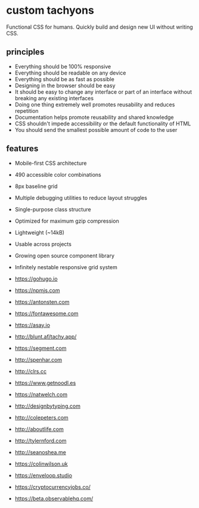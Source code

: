 # custom tachyons

Functional CSS for humans.
Quickly build and design new UI without writing CSS.

## principles

* Everything should be 100% responsive
* Everything should be readable on any device
* Everything should be as fast as possible
* Designing in the browser should be easy
* It should be easy to change any interface or part of an interface without breaking any existing interfaces
* Doing one thing extremely well promotes reusability and reduces repetition
* Documentation helps promote reusability and shared knowledge
* CSS shouldn't impede accessibility or the default functionality of HTML
* You should send the smallest possible amount of code to the user

## features

* Mobile-first CSS architecture
* 490 accessible color combinations
* 8px baseline grid
* Multiple debugging utilities to reduce layout struggles
* Single-purpose class structure
* Optimized for maximum gzip compression
* Lightweight (~14kB)
* Usable across projects
* Growing open source component library
* Infinitely nestable responsive grid system

* https://gohugo.io
* https://npmjs.com
* https://antonsten.com
* https://fontawesome.com
* https://asay.io
* http://blunt.af/tachy.app/
* https://segment.com
* http://spenhar.com
* http://clrs.cc
* https://www.getnoodl.es
* https://natwelch.com
* http://designbytyping.com
* http://colepeters.com
* http://aboutlife.com
* http://tylernford.com
* http://seanoshea.me
* https://colinwilson.uk
* https://enveloop.studio
* https://cryptocurrencyjobs.co/
* https://beta.observablehq.com/
